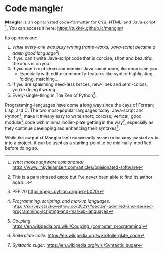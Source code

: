 # Code mangler

**Mangler** is an opinionated code-formatter for CSS; HTML; and Java-script [^1]. You can access it here: https://tukkek.github.io/mangler/

Its opinions are:

1. *While every-one was busy writing frame-works, Java-script became a damn good language[^2]!*
2. If you can't write Java-script code that is concise, short and beautiful, the onus is on you.
3. If you can't read short and concise Java-script code, the onus is on you.
   - Especially with editor commodity-features like syntax-highlighting, folding, matching...
4. If you are spamming need-less braces, new-lines and semi-colons, you're doing it wrong.
5. Every-single-thing in The Zen of Python[^3].

Programming-languages have come a long way since the days of Fortran; Lisp; and C. The two most-popular languages today: Java-script and Python[^4], make it trivially easy to write short; concise; vertical; good modular[^5] code with minimal boiler-plate getting in the way[^6], especially as they continue developing and enhancing their syntaxes[^7].

While the output of Mangler isn't necessarily meant to be copy-pasted as-is into a project, it can be used as a starting-point to be minimally-modified before doing so.

[^1]: *What makes software opinionated?* https://www.imkylelambert.com/articles/opinionated-software
[^2]: This is a paraphrased quote but I've never been able to find its author again...
[^3]: PEP 20 https://peps.python.org/pep-0020/
[^4]: *Programming, scripting, and markup languages.* https://survey.stackoverflow.co/2023/#section-admired-and-desired-programming-scripting-and-markup-languages
[^5]: *Coupling.* https://en.wikipedia.org/wiki/Coupling_(computer_programming)
[^6]: *Boilerplate code.* https://en.wikipedia.org/wiki/Boilerplate_code
[^7]: *Syntactic sugar*. https://en.wikipedia.org/wiki/Syntactic_sugar
